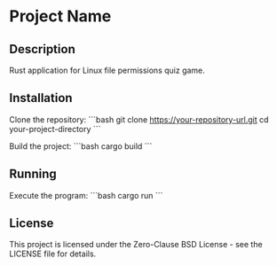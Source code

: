 # Project Name

## Description
Rust application for Linux file permissions quiz game.

## Installation

Clone the repository:
\```bash
git clone https://your-repository-url.git
cd your-project-directory
\```

Build the project:
\```bash
cargo build
\```

## Running

Execute the program:
\```bash
cargo run
\```

## License
This project is licensed under the Zero-Clause BSD License - see the LICENSE file for details.
